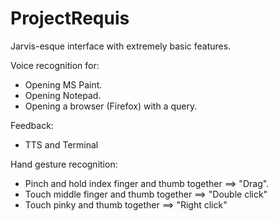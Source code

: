 # ProjectRequis
Jarvis-esque interface with extremely basic features.

Voice recognition for:
* Opening MS Paint.
* Opening Notepad.
* Opening a browser (Firefox) with a query.

Feedback:
* TTS and Terminal

Hand gesture recognition:
* Pinch and hold index finger and thumb together ==> "Drag".
* Touch middle finger and thumb together ==> "Double click"
* Touch pinky and thumb together ==> "Right click"
